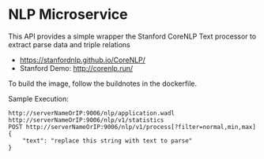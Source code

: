 # NLP Microservice
This API provides a simple wrapper the Stanford CoreNLP Text processor to extract parse data and triple relations
* https://stanfordnlp.github.io/CoreNLP/
* Stanford Demo: http://corenlp.run/

To build the image, follow the buildnotes in the dockerfile.

Sample Execution:
```
http://serverNameOrIP:9006/nlp/application.wadl
http://serverNameOrIP:9006/nlp/v1/statistics
POST http://serverNameOrIP:9006/nlp/v1/process[?filter=normal,min,max]
{
	"text": "replace this string with text to parse"
}
```
